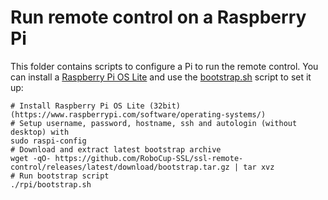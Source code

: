 # Run remote control on a Raspberry Pi

This folder contains scripts to configure a Pi to run the remote control.
You can install a [Raspberry Pi OS Lite](https://www.raspberrypi.com/software/operating-systems/)
and use the [bootstrap.sh](bootstrap.sh) script to set it up:

```shell
# Install Raspberry Pi OS Lite (32bit) (https://www.raspberrypi.com/software/operating-systems/)
# Setup username, password, hostname, ssh and autologin (without desktop) with
sudo raspi-config
# Download and extract latest bootstrap archive
wget -qO- https://github.com/RoboCup-SSL/ssl-remote-control/releases/latest/download/bootstrap.tar.gz | tar xvz
# Run bootstrap script
./rpi/bootstrap.sh
```
